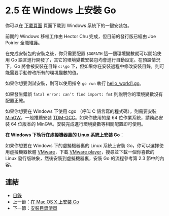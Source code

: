 # 2.5 在 Windows 上安裝 Go

你可以在 [下載頁面](http://golang.org/dl/) 頁面下載到 Windows 系統下的一鍵安裝包。

前期的 Windows 移植工作由 Hector Chu 完成，但目前的發行版已經由 Joe Poirier 全職維護。

在完成安裝包的安裝之後，你只需要配置 `$GOPATH` 這一個環境變數就可以開始使用 Go 語言進行開發了，其它的環境變數安裝包均會進行自動設定。在預設情況下，Go 將會被安裝在目錄 `c:\go` 下，但如果你在安裝過程中修改安裝目錄，則可能需要手動修改所有的環境變數的值。

如果你想要測試安裝，則可以使用指令 `go run` 執行 [hello_world1.go](examples/chapter_2/hello_world1.go)。

如果發生錯誤 `fatal error: can’t find import: fmt` 則説明你的環境變數沒有配置正確。

如果你想要在 Windows 下使用 cgo （呼叫 C 語言寫的程式碼），則需要安裝 [MinGW](http://sourceforge.net/projects/mingw/files/Automated%20MinGW%20Installer/)，一般推薦安裝 [TDM-GCC](http://tdm-gcc.tdragon.net/)。如果你使用的是 64 位作業系統，請務必安裝 64 位版本的 MinGW。安裝完成進行環境變數等相關配置即可使用。

**在 Windows 下執行在虛擬機器裏的 Linux 系統上安裝 Go**：

如果你想要在 Windows 下的虛擬機器裏的 Linux 系統上安裝 Go，你可以選擇使用虛擬機器軟體 [VMware](http://www.vmware.com)，下載 [VMware player](http://www.vmware.com/products/player/)，搜尋並下載一個你喜歡的 Linux 發行版映象，然後安裝到虛擬機器裏，安裝 Go 的流程參考第 2.3 節中的內容。

## 連結

- [目錄](directory.md)
- 上一節：[在 Mac OS X 上安裝 Go](02.4.md)
- 下一節：[安裝目錄清單](02.6.md)